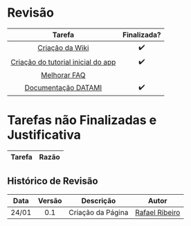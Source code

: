 # Revisão

Tarefa | Finalizada? |
:-----:|:-----------:|
[Criação da Wiki](https://github.com/GCES-Escola-em-Casa-2020-2/wiki/issues/1) | :heavy_check_mark: |
[Criação do tutorial inicial do app](https://github.com/GCES-Escola-em-Casa-2020-2/wiki/issues/2) | :heavy_check_mark: |
[Melhorar FAQ](https://github.com/GCES-Escola-em-Casa-2020-2/wiki/issues/3) | |
[Documentação DATAMI](https://github.com/GCES-Escola-em-Casa-2020-2/wiki/issues/4) | :heavy_check_mark: |

# Tarefas não Finalizadas e Justificativa

Tarefa | Razão |
:-----:|:-----:|

## Histórico de Revisão

Data | Versão | Descrição | Autor |
:---:|:------:|-----------|-------|
24/01|0.1 | Criação da Página | [Rafael Ribeiro](https://github.com/rafaelflarrn) |

